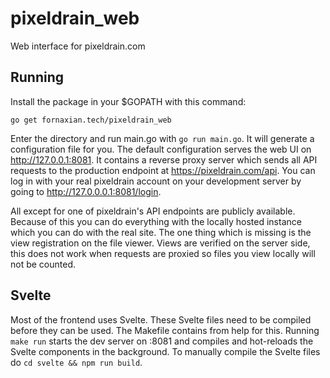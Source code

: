 # pixeldrain_web

Web interface for pixeldrain.com

## Running

Install the package in your $GOPATH with this command:

```
go get fornaxian.tech/pixeldrain_web
```

Enter the directory and run main.go with `go run main.go`. It will generate a
configuration file for you. The default configuration serves the web UI on
http://127.0.0.1:8081. It contains a reverse proxy server which sends all API
requests to the production endpoint at https://pixeldrain.com/api. You can log
in with your real pixeldrain account on your development server by going to
http://127.0.0.0.1:8081/login.

All except for one of pixeldrain's API endpoints are publicly available. Because
of this you can do everything with the locally hosted instance which you can do
with the real site. The one thing which is missing is the view registration on
the file viewer. Views are verified on the server side, this does not work when
requests are proxied so files you view locally will not be counted.

## Svelte

Most of the frontend uses Svelte. These Svelte files need to be compiled before
they can be used. The Makefile contains from help for this. Running `make run`
starts the dev server on :8081 and compiles and hot-reloads the Svelte
components in the background. To manually compile the Svelte files do `cd svelte
&& npm run build`.
